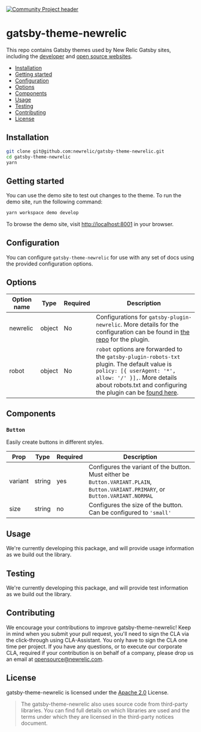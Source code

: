 [![Community Project header](https://github.com/newrelic/opensource-website/raw/master/src/images/categories/Community_Project.png)](https://opensource.newrelic.com/oss-category/#community-project)

# gatsby-theme-newrelic

This repo contains Gatsby themes used by New Relic Gatsby sites, including the
[developer](https://developer.newrelic.com) and [open source websites](https://opensource.newrelic.com).

- [Installation](#installation)
- [Getting started](#getting-started)
- [Configuration](#configuration)
- [Options](#options)
- [Components](#components)
- [Usage](#usage)
- [Testing](#testing)
- [Contributing](#contributing)
- [License](#license)

## Installation

```sh
git clone git@github.com:newrelic/gatsby-theme-newrelic.git
cd gatsby-theme-newrelic
yarn
```

## Getting started

You can use the demo site to test out changes to the theme. To run the demo
site, run the following command:

```sh
yarn workspace demo develop
```

To browse the demo site, visit [http://localhost:8001](http://localhost:8001) in
your browser.

## Configuration

You can configure `gatsby-theme-newrelic` for use with any set of docs using the provided configuration options.

## Options

| Option name | Type   | Required | Description                                                                                                                                                                                                                                                                          |
| ----------- | ------ | -------- | ------------------------------------------------------------------------------------------------------------------------------------------------------------------------------------------------------------------------------------------------------------------------------------ |
| newrelic    | object | No       | Configurations for `gatsby-plugin-newrelic`. More details for the configuration can be found in [the repo](https://github.com/newrelic/gatsby-plugin-newrelic) for the plugin.                                                                                                       |
| robot       | object | No       | `robot` options are forwarded to the `gatsby-plugin-robots-txt` plugin. The default value is `policy: [{ userAgent: '*', allow: '/' }],`. More details about robots.txt and configuring the plugin can be [found here](https://www.gatsbyjs.org/packages/gatsby-plugin-robots-txt/). |

## Components

### `Button`

Easily create buttons in different styles.

| Prop    | Type   | Required | Description                                                                                                                        |
| ------- | ------ | -------- | ---------------------------------------------------------------------------------------------------------------------------------- |
| variant | string | yes      | Configures the variant of the button. Must either be `Button.VARIANT.PLAIN`, `Button.VARIANT.PRIMARY`, or `Button.VARIANT.NORMAL` |
| size    | string | no       | Configures the size of the button. Can be configured to `'small'`                                                                  |

## Usage

We're currently developing this package, and will provide usage information as
we build out the library.

## Testing

We're currently developing this package, and will provide test information as
we build out the library.

<!--
## Support

New Relic hosts and moderates an online forum where customers can interact with
New Relic employees as well as other customers to get help and share best
practices. Like all official New Relic open source projects, there's a related
Community topic in the New Relic Explorers Hub. You can find this project's
topic/threads here:
-->

## Contributing

We encourage your contributions to improve gatsby-theme-newrelic! Keep in mind
when you submit your pull request, you'll need to sign the CLA via the
click-through using CLA-Assistant. You only have to sign the CLA one time per
project. If you have any questions, or to execute our corporate CLA, required
if your contribution is on behalf of a company, please drop us an email at
opensource@newrelic.com.

## License

gatsby-theme-newrelic is licensed under the [Apache
2.0](http://apache.org/licenses/LICENSE-2.0.txt) License.

> The gatsby-theme-newrelic also uses source code from third-party libraries.
> You can find full details on which libraries are used and the terms under
> which they are licensed in the third-party notices document.
